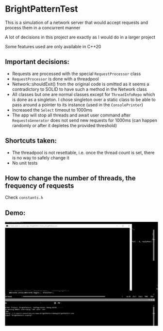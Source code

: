 # BrightPatternTest
 
This is a simulation of a network server that would accept requests and process them in a concurrent manner

A lot of decisions in this project are exactly as I would do in a larger project

Some features used are only available in C++20

## Important decisions:
- Requests are processed with the special `RequestProcessor` class
- `RequestProcessor` is done with a threadpool
- Network::shouldExit() from the original code is omitted as it seems a contradictory to SOLID to have such a method in the Network class
- All classes but one are normal classes except for `ThreadInfoRepo` which is done as a singleton. I chose singleton over a static class to be able to pass around a pointer to its instance (used in the `ConsolePrinter`)
- Increased the `Select` timeout to 1000ms
- The app will stop all threads and await user command after `RequestsGenerator` does not send new requests for 1000ms (can happen randomly or after it depletes the provided threshold)

## Shortcuts taken:
- The threadpool is not resettable, i.e. once the thread count is set, there is no way to safely change it
- No unit tests

## How to change the number of threads, the frequency of requests
Check `constants.h`

## Demo:

![](screencast.gif)
